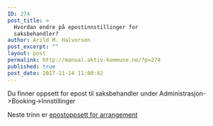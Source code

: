```yaml
---
ID: 274
post_title: >
  Hvordan endre på epostinnstillinger for
  saksbehandler?
author: Arild M. Halvorsen
post_excerpt: ""
layout: post
permalink: http://manual.aktiv-kommune.no/?p=274
published: true
post_date: 2017-11-14 11:00:42
---
```

Du finner oppsett for epost til saksbehandler under Administrasjon->Booking->Innstillinger

Neste trinn er [epostoppsett for arrangement](#)